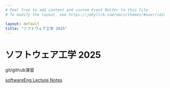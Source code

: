 ```yaml
---
# Feel free to add content and custom Front Matter to this file.
# To modify the layout, see https://jekyllrb.com/docs/themes/#overriding-theme-defaults

layout: default
title: "ソフトウェア工学 2025"
---
```


# ソフトウェア工学 2025

git/github演習

[softwareEng Lecture Notes](.softwareEng2025.md)